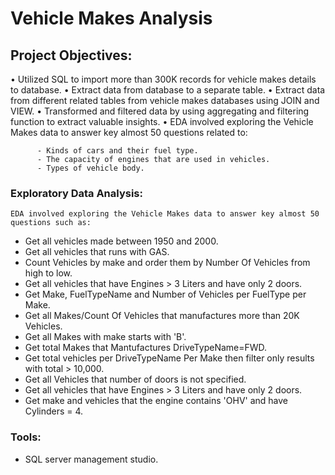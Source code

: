 # Vehicle Makes Analysis 

## Project Objectives:
•	Utilized SQL to import more than 300K records for vehicle makes details to database.
•	Extract data from database to a separate table.
•	Extract data from different related tables from vehicle makes databases using JOIN and VIEW.
•	Transformed and filtered data by using aggregating and filtering function to extract valuable insights.
     •	EDA involved exploring the Vehicle Makes data to answer key almost 50 questions related to:
     
          -	Kinds of cars and their fuel type.
          -	The capacity of engines that are used in vehicles.
          -	Types of vehicle body.



### Exploratory Data Analysis:
	EDA involved exploring the Vehicle Makes data to answer key almost 50 questions such as:
 
- Get all vehicles made between 1950 and 2000.
- Get all vehicles that runs with GAS.
- Count Vehicles by make and order them by Number Of Vehicles from high to low.
- Get all vehicles that have Engines > 3 Liters and have only 2 doors.
- Get Make, FuelTypeName and Number of Vehicles per FuelType per Make.
- Get all Makes/Count Of Vehicles that manufactures more than 20K Vehicles.
- Get all Makes with make starts with 'B'.
- Get total Makes that Mantufactures DriveTypeName=FWD.
- Get total vehicles per DriveTypeName Per Make then filter only results with total > 10,000.
- Get all Vehicles that number of doors is not specified.
- Get all vehicles that have Engines > 3 Liters and have only 2 doors.
- Get make and vehicles that the engine contains 'OHV' and have Cylinders = 4.


### Tools:
- SQL server management studio.



